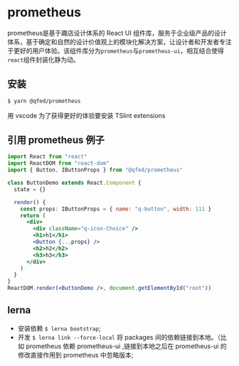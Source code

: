 # prometheus

prometheus是基于趣店设计体系的 React UI 组件库，服务于企业级产品的设计体系，基于确定和自然的设计价值观上的模块化解决方案，让设计者和开发者专注于更好的用户体验。该组件库分为`prometheus`与`prometheus-ui`，相互结合使得`react`组件封装化静为动。

## 安装

```bash
$ yarn @qfed/prometheus
```

用 vscode 为了获得更好的体验要安装 TSlint extensions

## 引用 prometheus 例子

```jsx
import React from "react"
import ReactDOM from "react-dom"
import { Button, IButtonProps } from "@qfed/prometheus"

class ButtonDemo extends React.Component {
  state = {}

  render() {
    const props: IButtonProps = { name: "q-button", width: 111 }
    return (
      <div>
        <div className="q-icon-Choice" />
        <h1>h1</h1>
        <Button {...props} />
        <h2>h2</h2>
        <h3>h3</h3>
      </div>
    )
  }
}
ReactDOM.render(<ButtonDemo />, document.getElementById("root"))
```

## lerna

- 安装依赖 `$ lerna bootstrap`;
- 开发 `$ lerna link --force-local` 将 packages 间的依赖链接到本地。（比如 prometheus 依赖 prometheus-ui ,链接到本地之后在 prometheus-ui 的修改直接作用到 prometheus 中忽略版本;
